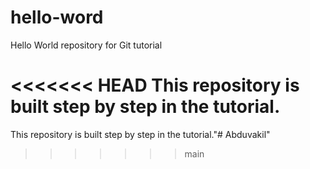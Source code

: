 # hello-word
Hello World repository for Git tutorial


<<<<<<< HEAD
This repository is built step by step in the tutorial.
=======
This repository is built step by step in the tutorial."# Abduvakil" 
>>>>>>> main
